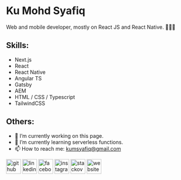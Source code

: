 # Ku Mohd Syafiq
Web and mobile developer, mostly on React JS and React Native. 🧑🏻‍💻

## Skills: 
* Next.js
* React
* React Native
* Angular TS
* Gatsby
* AEM
* HTML / CSS / Typescript
* TailwindCSS

## Others:
- 🔭 I’m currently working on this page. 
- 🌱 I’m currently learning serverless functions. 
- 📫 How to reach me: kumsyafiq@gmail.com 

[<img src='https://cdn.jsdelivr.net/npm/simple-icons@3.0.1/icons/github.svg' alt='github' height='40'>](https://github.com/inouekun)  [<img src='https://cdn.jsdelivr.net/npm/simple-icons@3.0.1/icons/linkedin.svg' alt='linkedin' height='40'>](https://www.linkedin.com/in/kusyafiq/)  [<img src='https://cdn.jsdelivr.net/npm/simple-icons@3.0.1/icons/facebook.svg' alt='facebook' height='40'>](https://www.facebook.com/inouekun)  [<img src='https://cdn.jsdelivr.net/npm/simple-icons@3.0.1/icons/instagram.svg' alt='instagram' height='40'>](https://www.instagram.com/ku5y4f1q/)  [<img src='https://cdn.jsdelivr.net/npm/simple-icons@3.0.1/icons/stackoverflow.svg' alt='stackoverflow' height='40'>](https://stackoverflow.com/users/ku-syafiq)  [<img src='https://cdn.jsdelivr.net/npm/simple-icons@3.0.1/icons/icloud.svg' alt='website' height='40'>](https://me.kusyafiq.com)  
